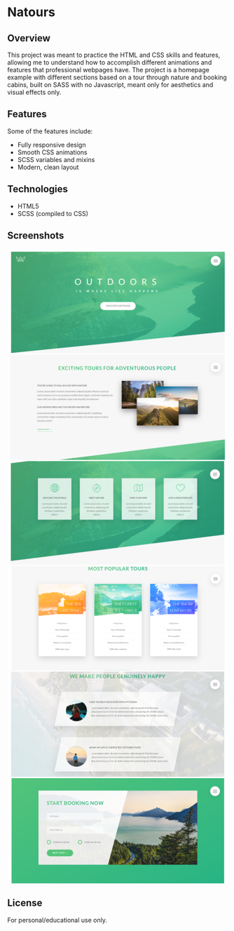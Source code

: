 # Natours

## Overview

This project was meant to practice the HTML and CSS skills and features, allowing me to understand how to accomplish different animations and features that professional webpages have.
The project is a homepage example with different sections based on a tour through nature and booking cabins, built on SASS with no Javascript, meant only for aesthetics and visual effects only.

## Features

Some of the features include:

- Fully responsive design
- Smooth CSS animations
- SCSS variables and mixins
- Modern, clean layout

## Technologies

- HTML5
- SCSS (compiled to CSS)

## Screenshots

![Homepage](Natours/img/Screenshots/SS1.png)
![Description](Natours/img/Screenshots/SS2.png)
![Features](Natours/img/Screenshots/SS3.png)
![Prices](Natours/img/Screenshots/SS4.png)
![Reviews](Natours/img/Screenshots/SS5.png)
![Booking](Natours/img/Screenshots/SS6.png)

## License

For personal/educational use only.
